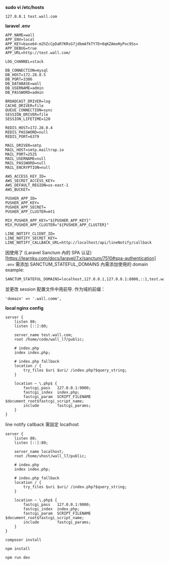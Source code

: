 **sudo vi /etc/hosts**
```
127.0.0.1 test.wall.com
```

**laravel .env**
```
APP_NAME=wall
APP_ENV=local
APP_KEY=base64:m2hZcCpDaR7KRsG7jdbmAfkTY7D+8qKZAmoHyPoc9Ss=
APP_DEBUG=true
APP_URL=http://test.wall.com/

LOG_CHANNEL=stack

DB_CONNECTION=mysql
DB_HOST=172.28.0.5
DB_PORT=3306
DB_DATABASE=wall
DB_USERNAME=admin
DB_PASSWORD=admin

BROADCAST_DRIVER=log
CACHE_DRIVER=file
QUEUE_CONNECTION=sync
SESSION_DRIVER=file
SESSION_LIFETIME=120

REDIS_HOST=172.28.0.4
REDIS_PASSWORD=null
REDIS_PORT=6379

MAIL_DRIVER=smtp
MAIL_HOST=smtp.mailtrap.io
MAIL_PORT=2525
MAIL_USERNAME=null
MAIL_PASSWORD=null
MAIL_ENCRYPTION=null

AWS_ACCESS_KEY_ID=
AWS_SECRET_ACCESS_KEY=
AWS_DEFAULT_REGION=us-east-1
AWS_BUCKET=

PUSHER_APP_ID=
PUSHER_APP_KEY=
PUSHER_APP_SECRET=
PUSHER_APP_CLUSTER=mt1

MIX_PUSHER_APP_KEY="${PUSHER_APP_KEY}"
MIX_PUSHER_APP_CLUSTER="${PUSHER_APP_CLUSTER}"

LINE_NOTIFY_CLIENT_ID=
LINE_NOTIFY_SECRET_KEY=
LINE_NOTIFY_CALLBACK_URL=http://localhost/api/lineNotify/callback

```
因使用了 (Laravel Sanctum 內的 SPA 认证)[https://learnku.com/docs/laravel/7.x/sanctum/7510#spa-authentication] `.env` 需添加 SANCTUM_STATEFUL_DOMAINS 內需添加使用的 domain
example:
```
SANCTUM_STATEFUL_DOMAINS=localhost,127.0.0.1,127.0.0.1:8000,::1,test.wall.com,
```

並更改 session 配置文件中用前导. 作为域的前缀：
```
'domain' => '.wall.comm',
```
**local nginx config**
```
server {
	listen 80;
	listen [::]:80;

	server_name test.wall.com;
	root /home/code/wall_l7/public;

	# index.php
	index index.php;

	# index.php fallback
	location / {
		try_files $uri $uri/ /index.php?$query_string;
	}

	location ~ \.php$ {
		fastcgi_pass   127.0.0.1:9000;
		fastcgi_index  index.php;
		fastcgi_param  SCRIPT_FILENAME  $document_root$fastcgi_script_name;
		include        fastcgi_params;
	}
}
```
line notify callback 需設定 localhost

```
server {
	listen 80;
	listen [::]:80;

	server_name localhost;
	root /home/vhost/wall_l7/public;

	# index.php
	index index.php;

	# index.php fallback
	location / {
		try_files $uri $uri/ /index.php?$query_string;
	}

	location ~ \.php$ {
		fastcgi_pass   127.0.0.1:9000;
		fastcgi_index  index.php;
		fastcgi_param  SCRIPT_FILENAME  $document_root$fastcgi_script_name;
		include        fastcgi_params;
	}
}
```

```
composer install

npm install

npm run dev
```
